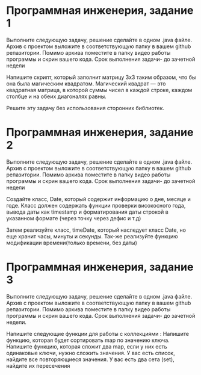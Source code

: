 # Программная инженерия, задание 1 
Выполните следующую задачу, решение сделайте в одном .java файле. Архив с проектом выложите в соответствующую папку в вашем github репазитории. Помимо архива поместите в папку видео работы программы и скрин вашего кода. Срок выполнения задачи- до зачетной недели
 
Напишите скрипт, который заполнит матрицу 3x3 таким образом, что бы она была магическим квадратом. 
Магический квадрат — это квадратная матрица, в которой суммы чисел в каждой строке, каждом столбце и на обеих диагоналях равны.
 
Решите эту задачу без использования сторонних библиотек. 

#  Программная инженерия, задание 2
Выполните следующую задачу, решение сделайте в одном .java файле. Архив с проектом выложите в соответствующую папку в вашем github репазитории. Помимо архива поместите в папку видео работы программы и скрин вашего кода. Срок выполнения задачи- до зачетной недели
 
Создайте класс, Date, который содержит информацию о  дне, месяце и годе. Класс должен содержать функции проверки високосного года, вывода даты как timestamp и форматирования даты строкой в указанном формате (через точку через дефис и т.д)
 
Затем реализуйте класс, timeDate, который наследует класс Date, но еще хранит часы, минуты и секунды. Так-же реализуйте функцию модификации времени(только времени, без даты)
 
# Программная инженерия, задание 3
Выполните следующую задачу, решение сделайте в одном .java файле. Архив с проектом выложите в соответствующую папку в вашем github репазитории. Помимо архива поместите в папку видео работы программы и скрин вашего кода. Срок выполнения задачи- до зачетной недели.
 
Напишите следующие функции для работы с коллекциями :
Напишите функцию, которая будет сортировать map по значению ключа.
Напишите функцию, которая сложит два map, если у них есть одинаковые ключи, нужно сложить значения.
У вас есть список, найдите все повторяющиеся значения.
У вас есть два сета (set), найдите их пересечения 
 
 
